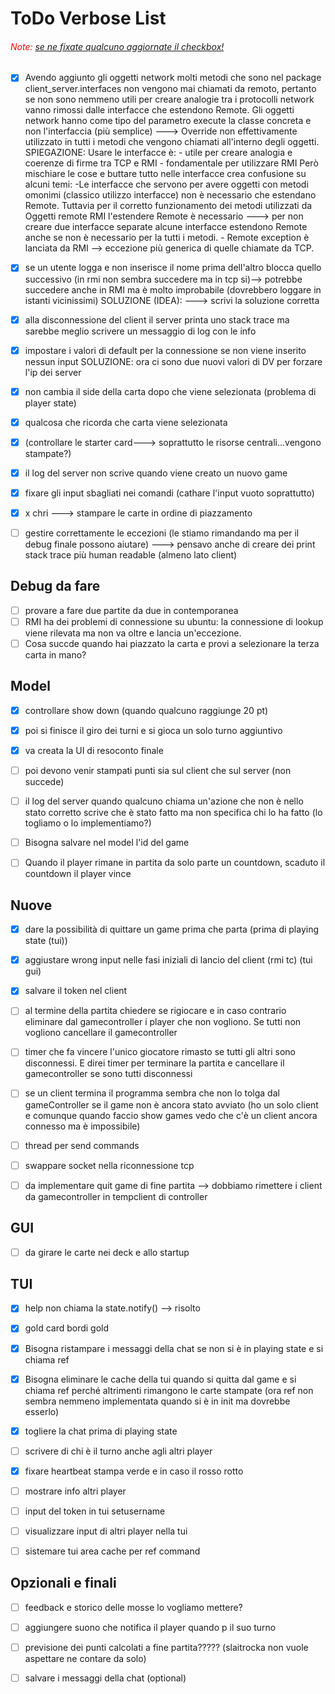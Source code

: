 # ToDo Verbose List

###### <span style="color: red;">Note:</span> <u>se ne fixate qualcuno aggiornate il checkbox!</u>

- [x] Avendo aggiunto gli oggetti network molti metodi che sono nel package client_server.interfaces non vengono mai chiamati da remoto, pertanto se non sono nemmeno utili per creare analogie tra i protocolli network vanno rimossi dalle interfacce che estendono Remote. Gli oggetti network hanno come tipo del parametro execute la classe concreta e non l'interfaccia (più semplice) ---> Override non effettivamente utilizzato in tutti i metodi che vengono chiamati all'interno degli oggetti.
      SPIEGAZIONE: Usare le interfacce è: - utile per creare analogia e coerenze di firme tra TCP e RMI - fondamentale per utilizzare RMI
      Però mischiare le cose e buttare tutto nelle interfacce crea confusione su alcuni temi:
      -Le interfacce che servono per avere oggetti con metodi omonimi (classico utilizzo interfacce) non è necessario che estendano Remote. Tuttavia per il corretto funzionamento dei metodi utilizzati da Oggetti remote RMI l'estendere Remote è necessario ---> per non creare due interfacce separate alcune interfacce estendono Remote anche se non è necessario per la tutti i metodi. - Remote exception è lanciata da RMI --> eccezione più generica di quelle chiamate da TCP.
- [x] se un utente logga e non inserisce il nome prima dell'altro blocca quello successivo (in rmi non sembra succedere ma in tcp si)--> potrebbe succedere anche in RMI ma è molto improbabile (dovrebbero loggare in istanti vicinissimi)
      SOLUZIONE (IDEA):
      ---> scrivi la soluzione corretta
- [x] alla disconnessione del client il server printa uno stack trace ma sarebbe meglio scrivere un messaggio di log con le info
- [x] impostare i valori di default per la connessione se non viene inserito nessun input
      SOLUZIONE: ora ci sono due nuovi valori di DV per forzare l'ip dei server
- [x] non cambia il side della carta dopo che viene selezionata (problema di player state)
- [x] qualcosa che ricorda che carta viene selezionata
- [x] (controllare le starter card---> soprattutto le risorse centrali...vengono stampate?)
- [x] il log del server non scrive quando viene creato un nuovo game
- [x] fixare gli input sbagliati nei comandi (cathare l'input vuoto soprattutto)
- [x] x chri ---> stampare le carte in ordine di piazzamento


- [ ] gestire correttamente le eccezioni (le stiamo rimandando ma per il debug finale possono aiutare) ---> pensavo anche di creare dei print stack trace più human readable (almeno lato client)

## Debug da fare

- [ ] provare a fare due partite da due in contemporanea
- [ ] RMI ha dei problemi di connessione su ubuntu: la connessione di lookup viene rilevata ma non va oltre e lancia un'eccezione.
- [ ] Cosa succde quando hai piazzato la carta e provi a selezionare la terza carta in mano?

## Model

- [x] controllare show down (quando qualcuno raggiunge 20 pt)
- [x] poi si finisce il giro dei turni e si gioca un solo turno aggiuntivo
- [x] va creata la UI di resoconto finale

- [ ] poi devono venir stampati punti sia sul client che sul server (non succede)
- [ ] il log del server quando qualcuno chiama un'azione che non è nello stato corretto scrive che è stato fatto ma non specifica chi lo ha fatto (lo togliamo o lo implementiamo?)
- [ ] Bisogna salvare nel model l'id del game

- [ ] Quando il player rimane in partita da solo parte un countdown, scaduto il countdown il player vince

## Nuove

- [x] dare la possibilità di quittare un game prima che parta (prima di playing state (tui))
- [x] aggiustare wrong input nelle fasi iniziali di lancio del client (rmi tc) (tui gui)
- [x] salvare il token nel client 

- [ ] al termine della partita chiedere se rigiocare e in caso contrario eliminare dal gamecontroller i player che non vogliono. Se tutti non vogliono cancellare il gamecontroller
- [ ] timer che fa vincere l'unico giocatore rimasto se tutti gli altri sono disconnessi. E direi timer per terminare la partita e cancellare il gamecontroller se sono tutti disconnessi
- [ ] se un client termina il programma sembra che non lo tolga dal gameController se il game non è ancora stato avviato (ho un solo client e comunque quando faccio show games vedo che c'è un client ancora connesso ma è impossibile)
- [ ] thread per send commands
- [ ] swappare socket nella riconnessione tcp
- [ ] da implementare quit game di fine partita --> dobbiamo rimettere i client da gamecontroller in tempclient di controller

## GUI
- [ ] da girare le carte nei deck e allo startup

## TUI

- [x] help non chiama la state.notify() --> risolto
- [x] gold card bordi gold
- [x] Bisogna ristampare i messaggi della chat se non si è in playing state e si chiama ref
- [x] Bisogna eliminare le cache della tui quando si quitta dal game e si chiama ref perché altrimenti rimangono le carte stampate (ora ref non sembra nemmeno implementata quando si è in init ma dovrebbe esserlo)
- [x] togliere la chat prima di playing state

- [ ] scrivere di chi è il turno anche agli altri player
- [x] fixare heartbeat stampa verde e in caso il rosso rotto
- [ ] mostrare info altri player
- [ ] input del token in tui setusername 
- [ ] visualizzare input di altri player nella tui
- [ ] sistemare tui area cache per ref command 

## Opzionali e finali

- [ ] feedback e storico delle mosse lo vogliamo mettere?
- [ ] aggiungere suono che notifica il player quando p il suo turno
- [ ] previsione dei punti calcolati a fine partita????? (slaitrocka non vuole aspettare ne contare da solo)
- [ ] salvare i messaggi della chat (optional)



